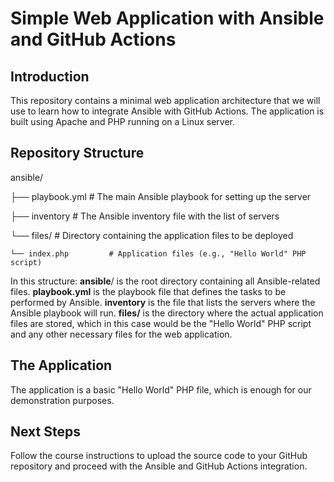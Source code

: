# Simple Web Application with Ansible and GitHub Actions

## Introduction
This repository contains a minimal web application architecture that we will use to learn how to integrate Ansible with GitHub Actions. The application is built using Apache and PHP running on a Linux server.

## Repository Structure


ansible/

├── playbook.yml    # The main Ansible playbook for setting up the server

├── inventory       # The Ansible inventory file with the list of servers

└── files/          # Directory containing the application files to be deployed
    
    └── index.php         # Application files (e.g., "Hello World" PHP script)

In this structure:
**ansible**/ is the root directory containing all Ansible-related files.
**playbook.yml** is the playbook file that defines the tasks to be performed by Ansible.
**inventory** is the file that lists the servers where the Ansible playbook will run.
**files/** is the directory where the actual application files are stored, which in this case would be the "Hello World" PHP script and any other necessary files for the web application.

## The Application
The application is a basic "Hello World" PHP file, which is enough for our demonstration purposes.

## Next Steps
Follow the course instructions to upload the source code to your GitHub repository and proceed with the Ansible and GitHub Actions integration.
